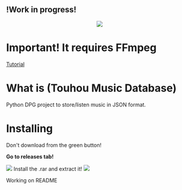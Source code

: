 <h2>!Work in progress!</h2>
<b></b>
<p align="center"><img src="https://cdn.discordapp.com/attachments/839837396845330474/987401586177347654/TohoMusicDatabase.png" /></p>

# Important! It requires FFmpeg
<a href="https://github.com/FumoFridayOfficial/TouhouMusicDatabase">Tutorial</a>

# What is (Touhou Music Database)
Python DPG project to store/listen music in JSON format.

# Installing
Don't download from the green button!
<br>

<b>Go to releases tab!</b>


<img src="https://cdn.discordapp.com/attachments/900461215124430872/987452573072101396/PLEASE.png"/>
Install the .rar and extract it!
<img src="https://cdn.discordapp.com/attachments/900461215124430872/987453170194206811/PLEASE2.png"/>

Working on README
